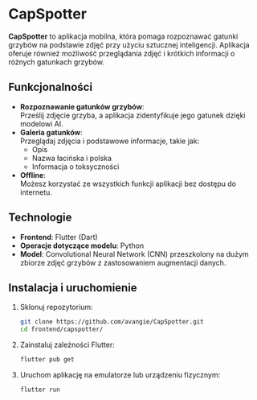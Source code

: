 # CapSpotter

**CapSpotter** to aplikacja mobilna, która pomaga rozpoznawać gatunki grzybów na podstawie zdjęć przy użyciu sztucznej inteligencji. Aplikacja oferuje również możliwość przeglądania zdjęć i krótkich informacji o różnych gatunkach grzybów.

## Funkcjonalności

- **Rozpoznawanie gatunków grzybów**:  
  Prześlij zdjęcie grzyba, a aplikacja zidentyfikuje jego gatunek dzięki modelowi AI.
- **Galeria gatunków**:  
  Przeglądaj zdjęcia i podstawowe informacje, takie jak:
  - Opis
  - Nazwa łacińska i polska
  - Informacja o toksyczności
- **Offline**:  
  Możesz korzystać ze wszystkich funkcji aplikacji bez dostępu do internetu.

## Technologie

- **Frontend**: Flutter (Dart)
- **Operacje dotyczące modelu**: Python
- **Model**: Convolutional Neural Network (CNN) przeszkolony na dużym zbiorze zdjęć grzybów z zastosowaniem augmentacji danych.

## Instalacja i uruchomienie

1. Sklonuj repozytorium:
   ```bash
   git clone https://github.com/avangie/CapSpotter.git
   cd frontend/capspotter/
   ```
2. Zainstaluj zależności Flutter:
   ```bash
   flutter pub get
   ```
3. Uruchom aplikację na emulatorze lub urządzeniu fizycznym:
   ```bash
   flutter run
   ```
